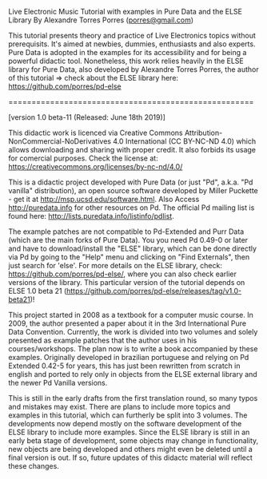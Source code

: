Live Electronic Music Tutorial with examples in Pure Data and the ELSE Library
By Alexandre Torres Porres (porres@gmail.com) 

This tutorial presents theory and practice of Live Electronics topics without prerequisits. It's aimed at newbies, dummies, enthusiasts and also experts. Pure Data is adopted  in the examples for its accessibility and for being a powerful didactic tool. Nonetheless, this work relies heavily in the ELSE library for Pure Data, also developed by Alexandre Torres Porres, the author of this tutorial => check about the ELSE library here: https://github.com/porres/pd-else

=====================================================

[version 1.0 beta-11 (Released: June 18th 2019)]

This didactic work is licenced via Creative Commons Attribution-NonCommercial-NoDerivatives 4.0 International (CC BY-NC-ND 4.0) which allows downloading and sharing with proper credit. It also forbids its usage for comercial purposes. Check the license at: https://creativecommons.org/licenses/by-nc-nd/4.0/
   
   This is a didactic project developed with Pure Data (or just "Pd", a.k.a. "Pd vanilla" distribution), an open source software developed by Miller Puckette - get it at <http://msp.ucsd.edu/software.html>. Also Access <http://puredata.info> for other resources on Pd. The official Pd mailing list is found here: <http://lists.puredata.info/listinfo/pdlist>. 
   
   The example patches are not compatible to Pd-Extended and Purr Data (which are the main forks of Pure Data). You you need Pd 0.49-0 or later and have to download/install the "ELSE" library, which can be done directly via Pd by going to the "Help" menu and clicking on "Find Externals", then just search for 'else'. For more details on the ELSE library, check: <https://github.com/porres/pd-else/>, where you can also check earlier versions of the library. This particular version of the tutorial depends on ELSE 1.0 beta 21 (https://github.com/porres/pd-else/releases/tag/v1.0-beta21)!
   
   This project started in 2008 as a textbook for a computer music course. In 2009, the author presented a paper about it in the 3rd International Pure Data Convention. Currently, the work is divided into two volumes and solely presented as example patches that the author uses in his courses/workshops. The plan now is to write a book accompanied by these examples. Originally developed in brazilian portuguese and relying on Pd Extended 0.42-5 for years, this has just been rewritten from scratch in english and ported to rely only in objects from the ELSE external library and the newer Pd Vanilla versions.
   
   This is still in the early drafts from the first translation round, so many typos and mistakes may exist. There are plans to include more topics and examples in this tutorial, which can furtherly be split into 3 volumes. The developments now depend mostly on the software development of the ELSE library to include more examples. Since the ELSE library is still in an early beta stage of development, some objects may change in functionality, new objects are being developed and others might even be deleted until a final version is out. If so, future updates of this didactc material will reflect these changes.  

